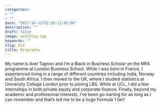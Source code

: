 ```yaml
---
categories:
- ""
- ""
date: "2017-10-31T22:26:13-05:00"
description: ""
draft: false
image: axelblog.jpg
keywords: ""
slug: bio
title: Biography
---
```


My name is Axel Tagnon and I’m a Black in Business Scholar on the MFA programme at London Business School. While I was born in France, I experienced living in a range of different countries including India, Norway and South Africa. I then moved to the UK, where I studied statistics at University College London prior to joining LBS. While at UCL, I did a few internships in both private equity and corporate finance. Finally, beyond my academic and professional interests, I’ve been go-karting for as long as I can remember and that’s led me to be a huge Formula 1 fan! 